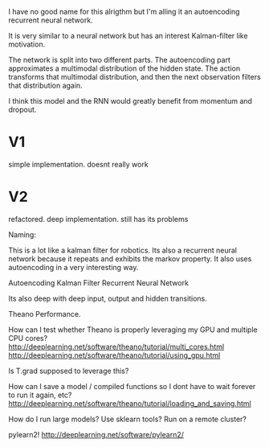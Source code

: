 I have no good name for this alrigthm but I'm alling it an autoencoding recurrent neural network.

It is very similar to a neural network but has an interest Kalman-filter like motivation.

The network is split into two different parts. The autoencoding part approximates a multimodal distribution
of the hidden state. The action transforms that multimodal distribution, and then the next observation
filters that distribution again.



I think this model and the RNN would greatly benefit from momentum and dropout.


# V1

simple implementation. doesnt really work

# V2

refactored. deep implementation. still has its problems


Naming:

This is a lot like a kalman filter for robotics. Its also a recurrent neural network because it repeats and exhibits the markov property. It also uses autoencoding in a very interesting way.

Autoencoding Kalman Filter Recurrent Neural Network

Its also deep with deep input, output and hidden transitions.




Theano Performance.

How can I test whether Theano is properly leveraging my GPU and multiple CPU cores?
http://deeplearning.net/software/theano/tutorial/multi_cores.html
http://deeplearning.net/software/theano/tutorial/using_gpu.html

Is T.grad supposed to leverage this?

How can I save a model / compiled functions so I dont have to wait forever to run it again, etc?
http://deeplearning.net/software/theano/tutorial/loading_and_saving.html

How do I run large models? Use sklearn tools? Run on a remote cluster?

pylearn2!
http://deeplearning.net/software/pylearn2/